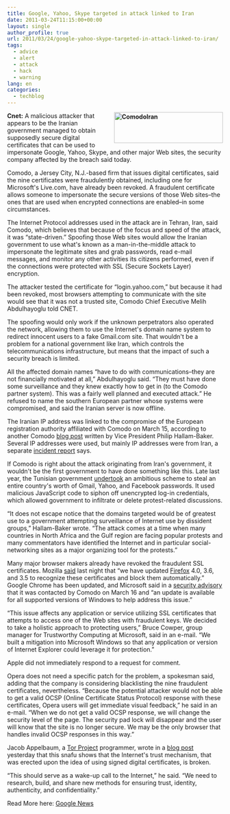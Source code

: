 ```yaml
---
title: Google, Yahoo, Skype targeted in attack linked to Iran
date: 2011-03-24T11:15:00+00:00
layout: single
author_profile: true
url: 2011/03/24/google-yahoo-skype-targeted-in-attack-linked-to-iran/
tags:
  - advice
  - alert
  - attack
  - hack
  - warning
lang: en
categories: 
  - techblog
---
```

**[<img title="ComodoIran" border="0" alt="ComodoIran" align="right" src="http://lh6.ggpht.com/_vaUVXcmC3OI/TYsg3P9aj6I/AAAAAAAADyY/YSZlDesbfX4/ComodoIran_thumb%5B4%5D.png?imgmax=800" width="254" height="72" />](http://lh3.ggpht.com/_vaUVXcmC3OI/TYsg0zGgJAI/AAAAAAAADyU/wEjvWtDMkwI/s1600-h/ComodoIran%5B6%5D.png)Cnet:** A malicious attacker that appears to be the Iranian government managed to obtain supposedly secure digital certificates that can be used to impersonate Google, Yahoo, Skype, and other major Web sites, the security company affected by the breach said today. 

Comodo, a Jersey City, N.J.-based firm that issues digital certificates, said the nine certificates were fraudulently obtained, including one for Microsoft's Live.com, have already been revoked. A fraudulent certificate allows someone to impersonate the secure versions of those Web sites–the ones that are used when encrypted connections are enabled–in some circumstances.

The Internet Protocol addresses used in the attack are in Tehran, Iran, said Comodo, which believes that because of the focus and speed of the attack, it was “state-driven.” Spoofing those Web sites would allow the Iranian government to use what's known as a man-in-the-middle attack to impersonate the legitimate sites and grab passwords, read e-mail messages, and monitor any other activities its citizens performed, even if the connections were protected with SSL (Secure Sockets Layer) encryption.

The attacker tested the certificate for “login.yahoo.com,” but because it had been revoked, most browsers attempting to communicate with the site would see that it was not a trusted site, Comodo Chief Executive Melih Abdulhayoglu told CNET.

The spoofing would only work if the unknown perpetrators also operated the network, allowing them to use the Internet's domain name system to redirect innocent users to a fake Gmail.com site. That wouldn't be a problem for a national government like Iran, which controls the telecommunications infrastructure, but means that the impact of such a security breach is limited.

All the affected domain names “have to do with communications–they are not financially motivated at all,” Abdulhayoglu said. “They must have done some surveillance and they knew exactly how to get in (to the Comodo partner system). This was a fairly well planned and executed attack.” He refused to name the southern European partner whose systems were compromised, and said the Iranian server is now offline.

The Iranian IP address was linked to the compromise of the European registration authority affiliated with Comodo on March 15, according to another Comodo [blog post](http://blogs.comodo.com/it-security/data-security/the-recent-ca-compromise) written by Vice President Philip Hallam-Baker. Several IP addresses were used, but mainly IP addresses were from Iran, a separate [incident report](http://www.comodo.com/Comodo-Fraud-Incident-2011-03-23.html) says.

If Comodo is right about the attack originating from Iran's government, it wouldn't be the first government to have done something like this. Late last year, the Tunisian government [undertook](http://www.theatlantic.com/technology/archive/2011/01/the-inside-story-of-how-facebook-responded-to-tunisian-hacks/70044/) an ambitious scheme to steal an entire country's worth of Gmail, Yahoo, and Facebook passwords. It used malicious JavaScript code to siphon off unencrypted log-in credentials, which allowed government to infiltrate or delete protest-related discussions.

“It does not escape notice that the domains targeted would be of greatest use to a government attempting surveillance of Internet use by dissident groups,” Hallam-Baker wrote. “The attack comes at a time when many countries in North Africa and the Gulf region are facing popular protests and many commentators have identified the Internet and in particular social-networking sites as a major organizing tool for the protests.”

Many major browser makers already have revoked the fraudulent SSL certificates. Mozilla [said](https://blog.mozilla.com/security/2011/03/22/firefox-blocking-fraudulent-certificates/) last night that “we have updated [Firefox](http://www.cnet.com/firefox-3/) 4.0, 3.6, and 3.5 to recognize these certificates and block them automatically.” Google Chrome has been updated, and Microsoft said in a [security advisory](http://www.microsoft.com/technet/security/advisory/2524375.mspx) that it was contacted by Comodo on March 16 and “an update is available for all supported versions of Windows to help address this issue.”

“This issue affects any application or service utilizing SSL certificates that attempts to access one of the Web sites with fraudulent keys. We decided to take a holistic approach to protecting users,” Bruce Cowper, group manager for Trustworthy Computing at Microsoft, said in an e-mail. “We built a mitigation into Microsoft Windows so that any application or version of Internet Explorer could leverage it for protection.”

Apple did not immediately respond to a request for comment.

Opera does not need a specific patch for the problem, a spokesman said, adding that the company is considering blacklisting the nine fraudulent certificates, nevertheless. “Because the potential attacker would not be able to get a valid OCSP (Online Certificate Status Protocol) response with these certificates, Opera users will get immediate visual feedback,” he said in an e-mail. “When we do not get a valid OCSP response, we will change the security level of the page. The security pad lock will disappear and the user will know that the site is no longer secure. We may be the only browser that handles invalid OCSP responses in this way.”

Jacob Appelbaum, a [Tor Project](http://www.torproject.org/about/overview.html.en) programmer, wrote in a [blog post](https://blog.torproject.org/blog/detecting-certificate-authority-compromises-and-web-browser-collusion) yesterday that this snafu shows that the Internet's trust mechanism, that was erected upon the idea of using signed digital certificates, is broken.

“This should serve as a wake-up call to the Internet,” he said. “We need to research, build, and share new methods for ensuring trust, identity, authenticity, and confidentiality.”

Read More here: <a href="http://news.google.com/news/more?q=comodo&#038;hl=en&#038;prmd=ivnsu&#038;bav=on.2,or.r_gc.r_pw.&#038;um=1&#038;ie=UTF-8&#038;ncl=dEa1v8UYADeE1vMb29TbS90APoTjM&#038;ei=AWOLTfzrCIfPsgbP-tSkCg&#038;sa=X&#038;oi=news_result&#038;ct=more-results&#038;resnum=1&#038;ved=0CCsQqgIwAA" target="_blank">Google News</a>